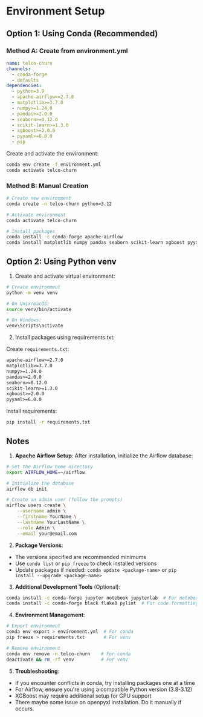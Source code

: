 # Environment Setup

## Option 1: Using Conda (Recommended)

### Method A: Create from environment.yml

```yaml
name: telco-churn
channels:
  - conda-forge
  - defaults
dependencies:
  - python=3.9
  - apache-airflow>=2.7.0
  - matplotlib>=3.7.0
  - numpy>=1.24.0
  - pandas>=2.0.0
  - seaborn>=0.12.0
  - scikit-learn>=1.3.0
  - xgboost>=2.0.0
  - pyyaml>=6.0.0
  - pip
```

Create and activate the environment:
```bash
conda env create -f environment.yml
conda activate telco-churn
```

### Method B: Manual Creation

```bash
# Create new environment
conda create -n telco-churn python=3.12

# Activate environment
conda activate telco-churn

# Install packages
conda install -c conda-forge apache-airflow
conda install matplotlib numpy pandas seaborn scikit-learn xgboost pyyaml openpyxl
```

## Option 2: Using Python venv

1. Create and activate virtual environment:
```bash
# Create environment
python -m venv venv

# On Unix/macOS:
source venv/bin/activate

# On Windows:
venv\Scripts\activate
```

2. Install packages using requirements.txt:

Create `requirements.txt`:
```txt
apache-airflow>=2.7.0
matplotlib>=3.7.0
numpy>=1.24.0
pandas>=2.0.0
seaborn>=0.12.0
scikit-learn>=1.3.0
xgboost>=2.0.0
pyyaml>=6.0.0
```

Install requirements:
```bash
pip install -r requirements.txt
```

## Notes

1. **Apache Airflow Setup**: After installation, initialize the Airflow database:
```bash
# Set the Airflow home directory
export AIRFLOW_HOME=~/airflow

# Initialize the database
airflow db init

# Create an admin user (follow the prompts)
airflow users create \
    --username admin \
    --firstname YourName \
    --lastname YourLastName \
    --role Admin \
    --email your@email.com
```

2. **Package Versions**: 
- The versions specified are recommended minimums
- Use `conda list` or `pip freeze` to check installed versions
- Update packages if needed: `conda update <package-name>` or `pip install --upgrade <package-name>`

3. **Additional Development Tools** (Optional):
```bash
conda install -c conda-forge jupyter notebook jupyterlab  # For notebook development
conda install -c conda-forge black flake8 pylint  # For code formatting and linting
```

4. **Environment Management**:
```bash
# Export environment
conda env export > environment.yml  # For conda
pip freeze > requirements.txt       # For venv

# Remove environment
conda env remove -n telco-churn    # For conda
deactivate && rm -rf venv          # For venv
```

5. **Troubleshooting**:
- If you encounter conflicts in conda, try installing packages one at a time
- For Airflow, ensure you're using a compatible Python version (3.8-3.12)
- XGBoost may require additional setup for GPU support
- There maybe some issue on openpyxl installation. Do it manually if occurs.